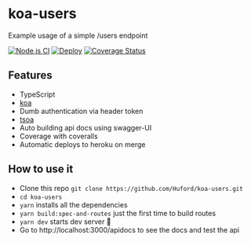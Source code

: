 # koa-users
Example usage of a simple /users endpoint

[![Node.js CI](https://github.com/Huford/koa-users/actions/workflows/node.js.yml/badge.svg?branch=main)](https://github.com/Huford/koa-users/actions/workflows/node.js.yml)
[![Deploy](https://github.com/Huford/koa-users/actions/workflows/main.yml/badge.svg)](https://github.com/Huford/koa-users/actions/workflows/main.yml)
[![Coverage Status](https://coveralls.io/repos/github/Huford/koa-users/badge.svg?branch=main)](https://coveralls.io/github/Huford/koa-users?branch=main)

## Features
- TypeScript
- [koa](https://koajs.com/)
- Dumb authentication via header token
- [tsoa](https://tsoa-community.github.io/docs/)
- Auto building api docs using swagger-UI
- Coverage with coveralls
- Automatic deploys to heroku on merge

## How to use it
- Clone this repo `git clone https://github.com/Huford/koa-users.git`
- `cd koa-users`
- `yarn` installs all the dependencies
- `yarn build:spec-and-routes` just the first time to build routes
- `yarn dev` starts dev server 🚀
- Go to http://localhost:3000/apidocs to see the docs and test the api
